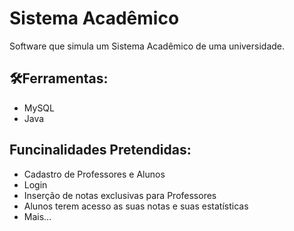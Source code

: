 
# Sistema Acadêmico

Software que simula um Sistema Acadêmico de uma universidade.  

## 🛠️Ferramentas:

- MySQL
- Java

## Funcinalidades Pretendidas:

- Cadastro de Professores e Alunos
- Login
- Inserção de notas exclusivas para Professores
- Alunos terem acesso as suas notas e suas estatísticas
- Mais...
